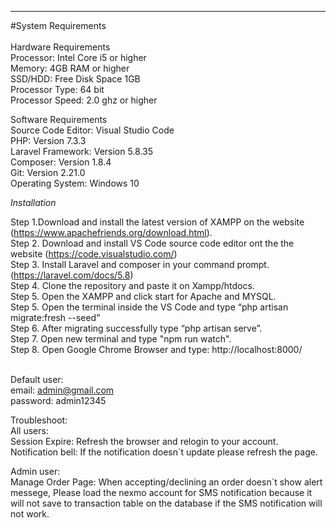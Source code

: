 --------------------------------------------------------------------------
#System Requirements <br>
<br>
	Hardware Requirements<br>
		Processor:				Intel Core i5 or higher<br>
		Memory:			    4GB RAM or higher<br>
		SSD/HDD:					    Free Disk Space 1GB<br>
		Processor Type:				64 bit<br>
		Processor Speed:				2.0 ghz or higher<br>

	 
   Software Requirements<br>
		Source Code Editor:				Visual Studio Code <br>
		PHP:	 					    Version 7.3.3<br>
		Laravel Framework:	 			Version  5.8.35<br>
		Composer:					    Version  1.8.4 <br>
		Git:						        Version  2.21.0<br>
		Operating System:	 			Windows 10<br>


*Installation*<br>

Step 1.Download and install the latest version of XAMPP on the website 
(https://www.apachefriends.org/download.html).<br>
Step 2. Download and install VS Code source code editor ont the the website 
(https://code.visualstudio.com/)<br>
Step 3. Install Laravel and composer in your command prompt. 
(https://laravel.com/docs/5.8)<br>
Step 4. Clone the repository and paste it on Xampp/htdocs. <br>
Step 5. Open the  XAMPP and click start for Apache and MYSQL.<br>
Step 5. Open the terminal inside the VS Code and type “php artisan migrate:fresh --seed”<br>
Step 6. After migrating successfully  type “php artisan serve”.<br>
Step 7. Open new terminal and type "npm run watch".<br>
Step 8. Open Google Chrome Browser and type: http://localhost:8000/<br>
<br>

Default user:<br>
email: admin@gmail.com<br>
password: admin12345<br>



Troubleshoot: <br>
All users:<br>
Session Expire: Refresh the browser and relogin to your account.<br>
Notification bell: If the notification doesn`t update please refresh the page.<br>

Admin user: <br>
Manage Order Page: When accepting/declining an order doesn`t show alert messege, Please load the nexmo account for SMS notification 
because it will not save to transaction table on the database if the SMS notification will not work.<br>











